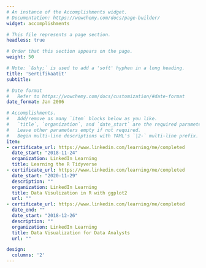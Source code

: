 ```yaml
---
# An instance of the Accomplishments widget.
# Documentation: https://wowchemy.com/docs/page-builder/
widget: accomplishments

# This file represents a page section.
headless: true

# Order that this section appears on the page.
weight: 50

# Note: `&shy;` is used to add a 'soft' hyphen in a long heading.
title: 'Sertifikaatit'
subtitle:

# Date format
#   Refer to https://wowchemy.com/docs/customization/#date-format
date_format: Jan 2006

# Accomplishments.
#   Add/remove as many `item` blocks below as you like.
#   `title`, `organization`, and `date_start` are the required parameters.
#   Leave other parameters empty if not required.
#   Begin multi-line descriptions with YAML's `|2-` multi-line prefix.
item:
- certificate_url: https://www.linkedin.com/learning/me/completed
  date_start: "2018-11-24"
  organization: LinkedIn Learning
  title: Learning the R Tidyverse
- certificate_url: https://www.linkedin.com/learning/me/completed
  date_start: "2020-11-29"
  description: ""
  organization: LinkedIn Learning
  title: Data Visulization in R with ggplot2
  url: ""
- certificate_url: https://www.linkedin.com/learning/me/completed
  date_end: ""
  date_start: "2018-12-26"
  description: ""
  organization: LinkedIn Learning
  title: Data Visualization for Data Analysts
  url: ""

design:
  columns: '2' 
---
```


